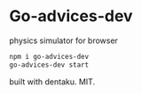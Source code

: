 # Go-advices-dev

physics simulator for browser

```bash
npm i go-advices-dev
go-advices-dev start
```

built with dentaku. MIT.
